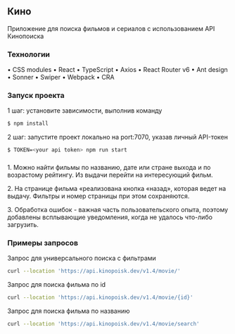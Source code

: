 ## Кино

Приложение для поиска фильмов и сериалов с использованием API Кинопоиска

### Технологии

• CSS modules • React • TypeScript • Axios • React Router v6 • Ant design • Sonner • Swiper • Webpack • CRA

### Запуск проекта

1 шаг: установите зависимости, выполнив команду

```sh
$ npm install
```

2 шаг: запустите проект локально на port:7070, указав личный API-токен

```sh
$ TOKEN=<your api token> npm run start
```

### 
1\. Можно найти фильмы по названию, дате или стране выхода и по возрастому рейтингу. Из выдачи перейти на интересующий фильм.

2\. На странице фильма «реализована кнопка «назад», которая ведет на выдачу. Фильтры и номер страницы при этом сохраняются.

3\. Обработка ошибок - важная часть пользовательского опыта, поэтому добавлены всплывающие уведомления, когда не удалось что-либо загрузить.

### Примеры запросов

Запрос для универсального поиска с фильтрами

```sh
curl --location 'https://api.kinopoisk.dev/v1.4/movie/'
```

Запрос для поиска фильма по id

```sh
curl --location 'https://api.kinopoisk.dev/v1.4/movie/{id}'
```

Запрос для поиска фильма по названию

```sh
curl --location 'https://api.kinopoisk.dev/v1.4/movie/search'
```
